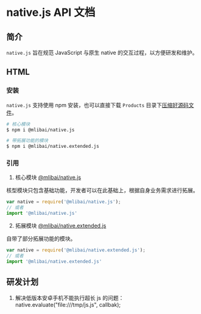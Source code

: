 # native.js API 文档

## 简介

`native.js` 旨在规范 JavaScript 与原生 native 的交互过程，以方便研发和维护。

## HTML

### 安装

`native.js` 支持使用 npm 安装，也可以直接下载 `Products` 目录下[压缩好源码文件](./Products)。

```bash
# 核心模块
$ npm i @mlibai/native.js

# 带拓展功能的模块
$ npm i @mlibai/native.extended.js
```

### 引用

1. 核心模块 [@mlibai/native.js](./native/README.md)

核型模块只包含基础功能，开发者可以在此基础上，根据自身业务需求进行拓展。

```javascript
var native = require('@mlibai/native.js');
// 或者
import '@mlibai/native.js'
```

2. 拓展模块 [@mlibai/native.extended.js](./native.extend/README.md)

自带了部分拓展功能的模块。

```javascript
var native = require('@mlibai/native.extended.js');
// 或者
import '@mlibai/native.extended.js'
```

## 研发计划

1. 解决低版本安卓手机不能执行超长 js 的问题：native.evaluate("file:///tmp/js.js", callbak);

